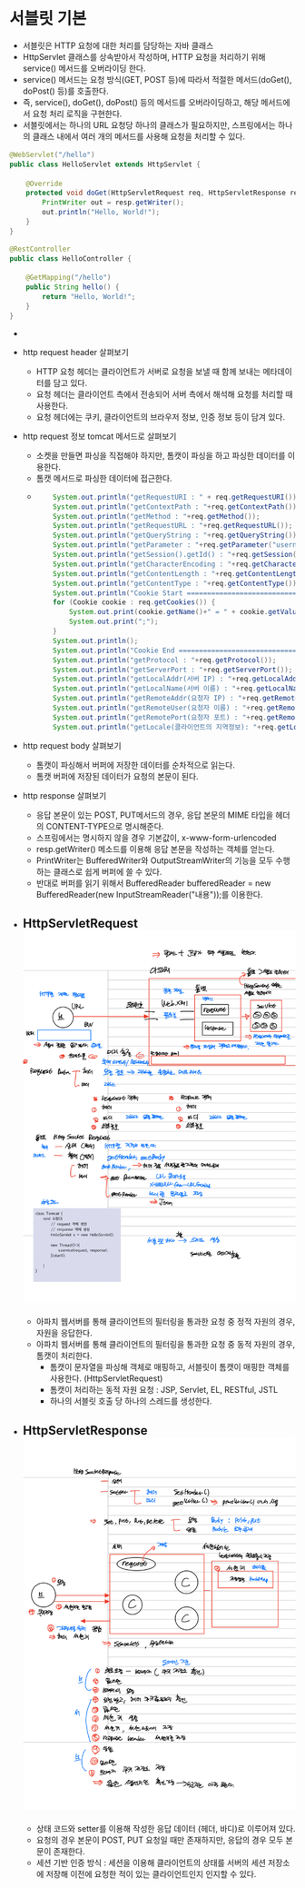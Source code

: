 # 서블릿 기본
- 서블릿은 HTTP 요청에 대한 처리를 담당하는 자바 클래스 
- HttpServlet 클래스를 상속받아서 작성하며, HTTP 요청을 처리하기 위해 service() 메서드를 오버라이딩 한다.
- service() 메서드는 요청 방식(GET, POST 등)에 따라서 적절한 메서드(doGet(), doPost() 등)를 호출한다.
- 즉, service(), doGet(), doPost() 등의 메서드를 오버라이딩하고, 해당 메서드에서 요청 처리 로직을 구현한다. 
- 서블릿에서는 하나의 URL 요청당 하나의 클래스가 필요하지만, 스프링에서는 하나의 클래스 내에서 여러 개의 메서드를 사용해 요청을 처리할 수 있다.

```java
@WebServlet("/hello")
public class HelloServlet extends HttpServlet {

    @Override
    protected void doGet(HttpServletRequest req, HttpServletResponse resp) throws ServletException, IOException {
        PrintWriter out = resp.getWriter();
        out.println("Hello, World!");
    }
}
```

```java
@RestController
public class HelloController {

    @GetMapping("/hello")
    public String hello() {
        return "Hello, World!";
    }
}
```

- 

- http request header 살펴보기
  - HTTP 요청 헤더는 클라이언트가 서버로 요청을 보낼 때 함께 보내는 메타데이터를 담고 있다.
  - 요청 헤더는 클라이언트 측에서 전송되어 서버 측에서 해석해 요청를 처리할 때 사용한다.
  - 요청 헤더에는 쿠키, 클라이언트의 브라우저 정보, 인증 정보 등이 담겨 있다.
- http request 정보 tomcat 메서드로 살펴보기
  - 소켓을 만들면 파싱을 직접해야 하지만, 톰캣이 파싱을 하고 파싱한 데이터를 이용한다.
  - 톰캣 메서드로 파싱한 데이터에 접근한다.
  - ```java
        System.out.println("getRequestURI : " + req.getRequestURI());
        System.out.println("getContextPath : "+req.getContextPath());
        System.out.println("getMethod : "+req.getMethod());
        System.out.println("getRequestURL : "+req.getRequestURL());
        System.out.println("getQueryString : "+req.getQueryString());
        System.out.println("getParameter : "+req.getParameter("username"));
        System.out.println("getSession().getId() : "+req.getSession().getId());
        System.out.println("getCharacterEncoding : "+req.getCharacterEncoding());
        System.out.println("getContentLength : "+req.getContentLength());
        System.out.println("getContentType : "+req.getContentType());
        System.out.println("Cookie Start ==============================");
        for (Cookie cookie : req.getCookies()) {
            System.out.print(cookie.getName()+" = " + cookie.getValue());
            System.out.print(";");
        }
        System.out.println();
        System.out.println("Cookie End ==============================");
        System.out.println("getProtocol : "+req.getProtocol());
        System.out.println("getServerPort : "+req.getServerPort());
        System.out.println("getLocalAddr(서버 IP) : "+req.getLocalAddr());
        System.out.println("getLocalName(서버 이름) : "+req.getLocalName());
        System.out.println("getRemoteAddr(요청자 IP) : "+req.getRemoteAddr());
        System.out.println("getRemoteUser(요청자 이름) : "+req.getRemoteUser());
        System.out.println("getRemotePort(요청자 포트) : "+req.getRemotePort());
        System.out.println("getLocale(클라이언트의 지역정보): "+req.getLocale());

- http request body 살펴보기
  - 톰캣이 파싱해서 버퍼에 저장한 데이터를 순차적으로 읽는다.
  - 톰캣 버퍼에 저장된 데이터가 요청의 본문이 된다.
- http response 살펴보기
  - 응답 본문이 있는 POST, PUT메서드의 경우, 응답 본문의 MIME 타입을 헤더의 CONTENT-TYPE으로 명시해준다.
  - 스프링에서는 명시하지 않을 경우 기본값이, x-www-form-urlencoded
  - resp.getWriter() 메소드를 이용해 응답 본문을 작성하는 객체를 얻는다.
  - PrintWriter는 BufferedWriter와 OutputStreamWriter의 기능을 모두 수행하는 클래스로 쉽게 버퍼에 쓸 수 있다.
  - 반대로 버퍼를 읽기 위해서 BufferedReader bufferedReader = new BufferedReader(new InputStreamReader("내용"));를 이용한다.

- ## HttpServletRequest ![img.png](img.png)
  - 아파치 웹서버를 통해 클라이언트의 필터링을 통과한 요청 중 정적 자원의 경우, 자원을 응답한다.
  - 아파치 웹서버를 통해 클라이언트의 필터링을 통과한 요청 중 동적 자원의 경우, 톰캣이 처리한다.
    - 톰캣이 문자열을 파싱해 객체로 매핑하고, 서블릿이 톰캣이 매핑한 객체를 사용한다. (HttpServletRequest) 
    - 톰캣이 처리하는 동적 자원 요청 : JSP, Servlet, EL, RESTful, JSTL
    - 하나의 서블릿 호출 당 하나의 스레드를 생성한다.
- ## HttpServletResponse ![img_1.png](img_1.png)
  - 상태 코드와 setter를 이용해 작성한 응답 데이터 (헤더, 바디)로 이루어져 있다.
  - 요청의 경우 본문이 POST, PUT 요청일 때만 존재하지만, 응답의 경우 모두 본문이 존재한다.
  - 세션 기반 인증 방식 : 세션을 이용해 클라이언트의 상태를 서버의 세션 저장소에 저장해 이전에 요청한 적이 있는 클라이언트인지 인지할 수 있다.
